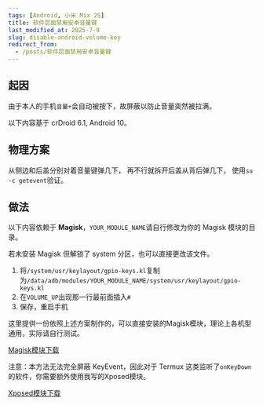 ```yaml
---
tags: [Android, 小米 Mix 2S]
title: 软件层面禁用安卓音量键
last_modified_at: 2025-7-9
slug: disable-android-volume-key
redirect_from: 
  - /posts/软件层面禁用安卓音量键
---
```


## 起因

由于本人的手机`音量+`会自动被按下，故屏蔽以防止音量突然被拉满。

以下内容基于 crDroid 6.1, Android 10。

## 物理方案

从侧边和后盖分别对着音量键弹几下，
再不行就拆开后盖从背后弹几下，
使用`su -c getevent`验证。

## 做法

以下内容依赖于 **Magisk**，`YOUR_MODULE_NAME`请自行修改为你的 Magisk 模块的目录。

若未安装 Magisk 但解锁了 system 分区，也可以直接更改该文件。

1. 将`/system/usr/keylayout/gpio-keys.kl`复制为`/data/adb/modules/YOUR_MODULE_NAME/system/usr/keylayout/gpio-keys.kl`
2. 在`VOLUME_UP`出现那一行最前面插入`# `
3. 保存，重启手机

这里提供一份依照上述方案制作的，可以直接安装的Magisk模块，理论上各机型通用，实际请自行测试。

[Magisk模块下载](https://github.com/Young-Lord/Young-Lord.github.io/releases/download/assets/disable_volume_key.zip)

注意：本方法无法完全屏蔽 KeyEvent，因此对于 Termux 这类监听了`onKeyDown`的软件，你需要额外使用我写的Xposed模块。

[Xposed模块下载](https://github.com/Young-Lord/Xposed-TermuxFix/releases/download/v1/moe.lyniko.termux_fix_v1.apk)
